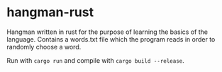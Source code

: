 # hangman-rust
Hangman written in rust for the purpose of learning the basics of the language. Contains a words.txt file which the program reads in order to randomly choose a word. 

Run with `cargo run` and compile with `cargo build --release`.